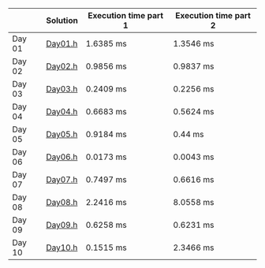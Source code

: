 |	| Solution 	| Execution time part 1	 | Execution time part 2	|
|---------|---|---|---|
| Day 01	|[Day01.h](tasks/Day01.h)	| 1.6385 ms	 | 1.3546 ms	 |
| Day 02	|[Day02.h](tasks/Day02.h)	| 0.9856 ms	 | 0.9837 ms	 |
| Day 03	|[Day03.h](tasks/Day03.h)	| 0.2409 ms	 | 0.2256 ms	 |
| Day 04	|[Day04.h](tasks/Day04.h)	| 0.6683 ms	 | 0.5624 ms	 |
| Day 05	|[Day05.h](tasks/Day05.h)	| 0.9184 ms	 | 0.44 ms	 |
| Day 06	|[Day06.h](tasks/Day06.h)	| 0.0173 ms	 | 0.0043 ms	 |
| Day 07	|[Day07.h](tasks/Day07.h)	| 0.7497 ms	 | 0.6616 ms	 |
| Day 08	|[Day08.h](tasks/Day08.h)	| 2.2416 ms	 | 8.0558 ms	 |
| Day 09	|[Day09.h](tasks/Day09.h)	| 0.6258 ms	 | 0.6231 ms	 |
| Day 10	|[Day10.h](tasks/Day10.h)	| 0.1515 ms	 | 2.3466 ms	 |
